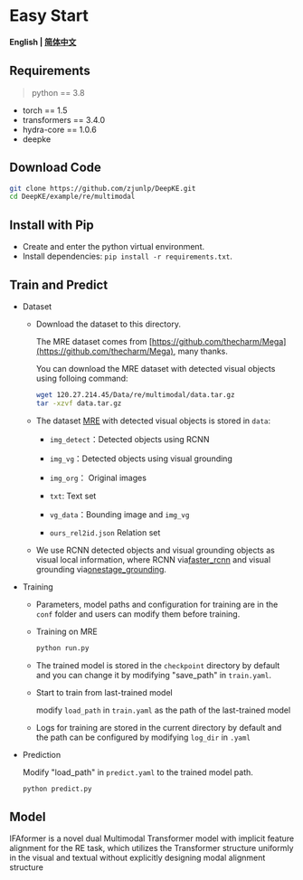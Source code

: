 # Easy Start

<p align="left">
    <b> English | <a href="https://github.com/zjunlp/DeepKE/blob/main/example/re/multimodal/README_CN.md">简体中文</a> </b>
</p>

## Requirements

> python == 3.8

- torch == 1.5
- transformers == 3.4.0
- hydra-core == 1.0.6
- deepke

## Download Code

```bash
git clone https://github.com/zjunlp/DeepKE.git
cd DeepKE/example/re/multimodal
```

## Install with Pip

- Create and enter the python virtual environment.
- Install dependencies: `pip install -r requirements.txt`.

## Train and Predict

- Dataset

  - Download the dataset to this directory.

    The MRE dataset comes from [https://github.com/thecharm/Mega](https://github.com/thecharm/Mega), many thanks.

    You can download the MRE dataset with detected visual objects using folloing command:

    ```bash
    wget 120.27.214.45/Data/re/multimodal/data.tar.gz
    tar -xzvf data.tar.gz
    ```

  - The dataset [MRE](https://github.com/thecharm/Mega) with detected visual objects is stored in `data`:
    - `img_detect`：Detected objects using RCNN
    - `img_vg`：Detected objects using visual grounding

    - `img_org`： Original images

    - `txt`: Text set

    - `vg_data`：Bounding image and `img_vg`

    - `ours_rel2id.json` Relation set
  - We use RCNN detected objects and visual grounding objects as visual local information, where RCNN via[faster_rcnn](https://github.com/pytorch/vision/blob/main/torchvision/models/detection/faster_rcnn.py) and visual grounding via[onestage_grounding](https://github.com/zyang-ur/onestage_grounding).

- Training

  - Parameters, model paths and configuration for training are in the `conf` folder and users can modify them before training.

  - Training on MRE

    ```bash
    python run.py
    ```

  - The trained model is stored in the `checkpoint` directory by default and you can change it by modifying "save_path" in `train.yaml`.

  - Start to train from last-trained model<br>

    modify `load_path` in `train.yaml` as the path of the last-trained model

  - Logs for training are stored in the current directory by default and the path can be configured by modifying `log_dir` in `.yaml`

- Prediction
  
  Modify "load_path" in `predict.yaml` to the trained model path.
  ```bash
  python predict.py
  ```

## Model


IFAformer is a novel dual Multimodal Transformer model
with implicit feature alignment for the RE task, which utilizes the Transformer structure uniformly in the visual and textual without explicitly designing modal alignment structure
